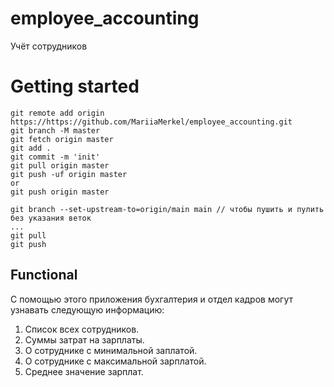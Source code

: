 # employee_accounting
Учёт сотрудников
# Getting started
```
git remote add origin https://https://github.com/MariiaMerkel/employee_accounting.git
git branch -M master
git fetch origin master
git add .
git commit -m 'init'
git pull origin master
git push -uf origin master
or
git push origin master

git branch --set-upstream-to=origin/main main // чтобы пушить и пулить без указания веток
...
git pull
git push
```
## Functional
С помощью этого приложения бухгалтерия и отдел кадров могут узнавать следующую информацию:

1. Список всех сотрудников.
2. Суммы затрат на зарплаты.
3. О сотруднике с минимальной заплатой.
4. О сотруднике с максимальной зарплатой.
5. Среднее значение зарплат.
